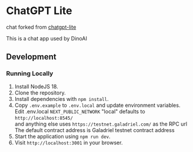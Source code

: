 # ChatGPT Lite

chat forked from [chatgpt-lite](https://github.com/galadriel-ai/chatgpt-lite)

This is a chat app used by DinoAI

## Development

### Running Locally

1. Install NodeJS 18.
2. Clone the repository.
3. Install dependencies with `npm install`.
4. Copy `.env.example` to `.env.local` and update environment variables.  
   Edit .env.local
   `NEXT_PUBLIC_NETWORK` "local" defaults to `http://localhost:8545/`  
   and anything else uses `https://testnet.galadriel.com/` as the RPC url  
   The default contract address is Galadriel testnet contract address
5. Start the application using `npm run dev`.
6. Visit `http://localhost:3001` in your browser.
